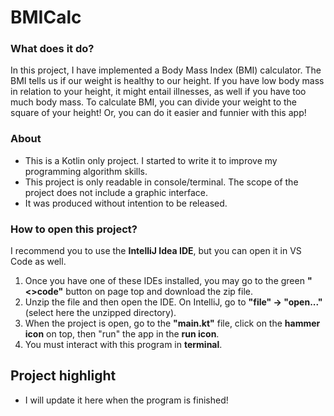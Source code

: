 # BMICalc

### What does it do?
In this project, I have implemented a Body Mass Index (BMI) calculator. The BMI tells us if our weight is healthy to our height. If you have low body mass in relation to your height, it might entail illnesses, as well if you have too much body mass.
To calculate BMI, you can divide your weight to the square of your height! Or, you can do it easier and funnier with this app!

### About
- This is a Kotlin only project. I started to write it to improve my programming algorithm skills.
- This project is only readable in console/terminal. The scope of the project does not include a graphic interface.
- It was produced without intention to be released.

### How to open this project?
I recommend you to use the <b>IntelliJ Idea IDE</b>, but you can open it in VS Code as well.
1. Once you have one of these IDEs installed, you may go to the green <b>"<>code"</b> button on page top and download the zip file.
2. Unzip the file and then open the IDE. On IntelliJ, go to <b>"file" -> "open..."</b> (select here the unzipped directory).
3. When the project is open, go to the <b>"main.kt"</b> file, click on the <b>hammer icon</b> on top, then "run" the app in the <b>run icon</b>.
4. You must interact with this program in <b>terminal</b>.

## Project highlight
 - I will update it here when the program is finished!
